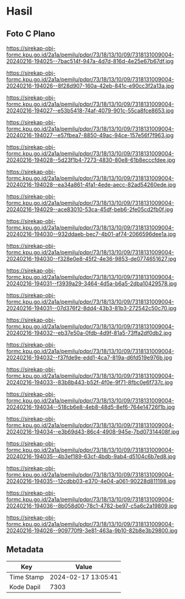 # Hasil

## Foto C Plano

https://sirekap-obj-formc.kpu.go.id/2a1a/pemilu/pdpr/73/18/13/10/09/7318131009004-20240216-194025--7bac514f-947a-4d7d-816d-4e25e67b67df.jpg

https://sirekap-obj-formc.kpu.go.id/2a1a/pemilu/pdpr/73/18/13/10/09/7318131009004-20240216-194026--8f28d907-160a-42eb-841c-e90cc3f2a13a.jpg

https://sirekap-obj-formc.kpu.go.id/2a1a/pemilu/pdpr/73/18/13/10/09/7318131009004-20240216-194027--e53b5418-74af-4079-901c-55ca8fce8653.jpg

https://sirekap-obj-formc.kpu.go.id/2a1a/pemilu/pdpr/73/18/13/10/09/7318131009004-20240216-194027--e57fbea7-8850-49ac-94ce-157e56f7f963.jpg

https://sirekap-obj-formc.kpu.go.id/2a1a/pemilu/pdpr/73/18/13/10/09/7318131009004-20240216-194028--5d23f1b4-7273-4830-80e8-61b8ecccfdee.jpg

https://sirekap-obj-formc.kpu.go.id/2a1a/pemilu/pdpr/73/18/13/10/09/7318131009004-20240216-194028--ea34a861-4fa1-4ede-aecc-82ad54260ede.jpg

https://sirekap-obj-formc.kpu.go.id/2a1a/pemilu/pdpr/73/18/13/10/09/7318131009004-20240216-194029--ace83010-53ca-45df-beb6-2fe05cd2fb0f.jpg

https://sirekap-obj-formc.kpu.go.id/2a1a/pemilu/pdpr/73/18/13/10/09/7318131009004-20240216-194030--932ddaeb-bec7-4b01-af74-2066596dee1a.jpg

https://sirekap-obj-formc.kpu.go.id/2a1a/pemilu/pdpr/73/18/13/10/09/7318131009004-20240216-194030--f328e0e8-45f2-4e36-9853-de0774651627.jpg

https://sirekap-obj-formc.kpu.go.id/2a1a/pemilu/pdpr/73/18/13/10/09/7318131009004-20240216-194031--f3939a29-3464-4d5a-b6a5-2dba10429578.jpg

https://sirekap-obj-formc.kpu.go.id/2a1a/pemilu/pdpr/73/18/13/10/09/7318131009004-20240216-194031--07d376f2-8dd4-43b3-81b3-272542c50c70.jpg

https://sirekap-obj-formc.kpu.go.id/2a1a/pemilu/pdpr/73/18/13/10/09/7318131009004-20240216-194032--eb37e50a-0fdb-4d9f-81a5-73ffa2df0db2.jpg

https://sirekap-obj-formc.kpu.go.id/2a1a/pemilu/pdpr/73/18/13/10/09/7318131009004-20240216-194032--f37fde9e-edd1-4ca7-819a-d6fd519e976b.jpg

https://sirekap-obj-formc.kpu.go.id/2a1a/pemilu/pdpr/73/18/13/10/09/7318131009004-20240216-194033--83b8b443-b52f-4f0e-9f71-8fbc0e6f737c.jpg

https://sirekap-obj-formc.kpu.go.id/2a1a/pemilu/pdpr/73/18/13/10/09/7318131009004-20240216-194034--518cb6e8-4eb8-48d5-8ef6-764e14726f1b.jpg

https://sirekap-obj-formc.kpu.go.id/2a1a/pemilu/pdpr/73/18/13/10/09/7318131009004-20240216-194034--e3b69d43-86c4-4908-945e-7bd07314408f.jpg

https://sirekap-obj-formc.kpu.go.id/2a1a/pemilu/pdpr/73/18/13/10/09/7318131009004-20240216-194035--4b3ef189-63cf-4bdb-9ab4-d5104c6b7ed8.jpg

https://sirekap-obj-formc.kpu.go.id/2a1a/pemilu/pdpr/73/18/13/10/09/7318131009004-20240216-194035--12cdbb03-e370-4e04-a061-90228d811198.jpg

https://sirekap-obj-formc.kpu.go.id/2a1a/pemilu/pdpr/73/18/13/10/09/7318131009004-20240216-194036--8b058d00-78c1-4782-be97-c5a6c2a19809.jpg

https://sirekap-obj-formc.kpu.go.id/2a1a/pemilu/pdpr/73/18/13/10/09/7318131009004-20240216-194026--909770f9-3e81-463a-9b10-82b8e3b29800.jpg


## Metadata

| Key        | Value               |
| ---------- | ------------------- |
| Time Stamp | 2024-02-17 13:05:41 |
| Kode Dapil | 7303                |




